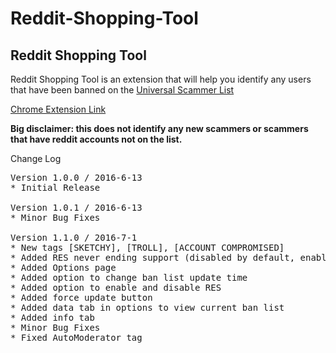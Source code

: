# Reddit-Shopping-Tool
<h2>Reddit Shopping Tool</h2>

Reddit Shopping Tool is an extension that will help you identify any users that have been banned on the <a href="https://www.reddit.com/r/UniversalScammerList/wiki/banlist">Universal Scammer List</a> 

<a href="https://chrome.google.com/webstore/detail/reddit-shopping-tool/pimdepbkfokgeadmhmhfpapfdbodadlg">Chrome Extension Link</a>

<strong>Big disclaimer: this does not identify any new scammers or scammers that have reddit accounts not on the list.</strong>

<label>Change Log</label>
<pre>
Version 1.0.0 / 2016-6-13
* Initial Release

Version 1.0.1 / 2016-6-13
* Minor Bug Fixes

Version 1.1.0 / 2016-7-1
* New tags [SKETCHY], [TROLL], [ACCOUNT COMPROMISED]
* Added RES never ending support (disabled by default, enable it in options)
* Added Options page
* Added option to change ban list update time
* Added option to enable and disable RES
* Added force update button
* Added data tab in options to view current ban list
* Added info tab
* Minor Bug Fixes
* Fixed AutoModerator tag
</pre>
